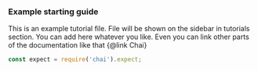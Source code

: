 ### Example starting guide

This is an example tutorial file. File will be shown on the sidebar in tutorials section. You can add here whatever you like. Even you can link other parts of the documentation like that {@link Chai}

```javascript
const expect = require('chai').expect;
```
